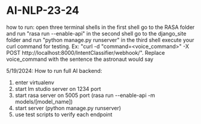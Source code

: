 # AI-NLP-23-24
how to run:
open three terminal shells
in the first shell go to the RASA folder and run "rasa run --enable-api"
in the second shell go to the django_site folder and run "python manage.py runserver"
in the third shell execute your curl command for testing. Ex: "curl -d "command=<voice_command>" -X POST http://localhost:8000/IntentClassifier/webhook/". Replace voice_command with the sentence the astronaut would say

5/19/2024:
How to run full AI backend:
1. enter virtualenv
2. start lm studio server on 1234 port
3. start rasa server on 5005 port (rasa run --enable-api -m models/[model_name])
4. start server (python manage.py runserver)
5. use test scripts to verify each endpoint

